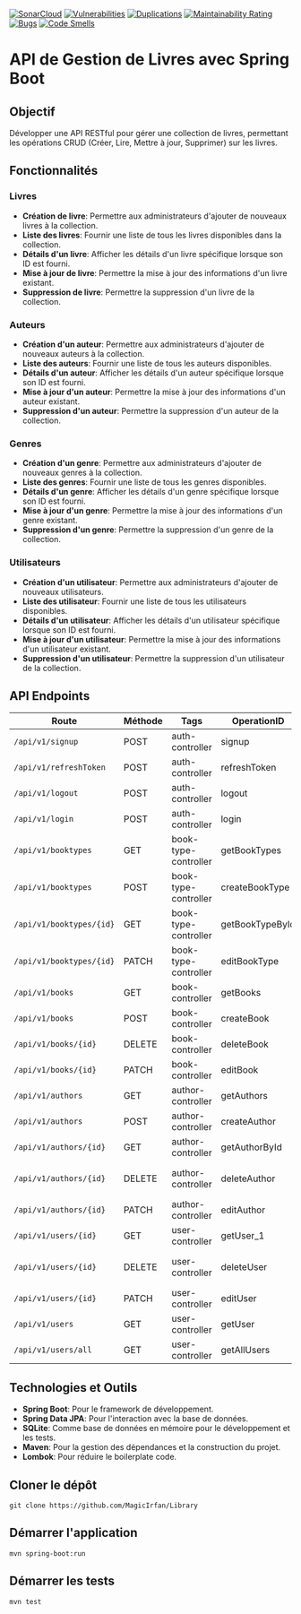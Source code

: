 [![SonarCloud](https://sonarcloud.io/images/project_badges/sonarcloud-white.svg)](https://sonarcloud.io/summary/new_code?id=MagicIrfan_Library)
[![Vulnerabilities](https://sonarcloud.io/api/project_badges/measure?project=MagicIrfan_Morpion&metric=vulnerabilities)](https://sonarcloud.io/project/overview?id=MagicIrfan_Library)
[![Duplications](https://sonarcloud.io/api/project_badges/measure?project=MagicIrfan_Morpion&metric=duplicated_lines_density)](https://sonarcloud.io/project/overview?id=MagicIrfan_Library)
[![Maintainability Rating](https://sonarcloud.io/api/project_badges/measure?project=MagicIrfan_Morpion&metric=sqale_rating)](https://sonarcloud.io/project/overview?id=MagicIrfan_Library)
[![Bugs](https://sonarcloud.io/api/project_badges/measure?project=MagicIrfan_Morpion&metric=bugs)](https://sonarcloud.io/project/overview?id=MagicIrfan_Library)
[![Code Smells](https://sonarcloud.io/api/project_badges/measure?project=MagicIrfan_Morpion&metric=code_smells)](https://sonarcloud.io/project/overview?id=MagicIrfan_Library)
 # API de Gestion de Livres avec Spring Boot

## Objectif

Développer une API RESTful pour gérer une collection de livres, permettant les opérations CRUD (Créer, Lire, Mettre à jour, Supprimer) sur les livres.

## Fonctionnalités
### Livres
- **Création de livre**: Permettre aux administrateurs d'ajouter de nouveaux livres à la collection.
- **Liste des livres**: Fournir une liste de tous les livres disponibles dans la collection.
- **Détails d'un livre**: Afficher les détails d'un livre spécifique lorsque son ID est fourni.
- **Mise à jour de livre**: Permettre la mise à jour des informations d'un livre existant.
- **Suppression de livre**: Permettre la suppression d'un livre de la collection.

### Auteurs
- **Création d'un auteur**: Permettre aux administrateurs d'ajouter de nouveaux auteurs à la collection.
- **Liste des auteurs**: Fournir une liste de tous les auteurs disponibles.
- **Détails d'un auteur**: Afficher les détails d'un auteur spécifique lorsque son ID est fourni.
- **Mise à jour d'un auteur**: Permettre la mise à jour des informations d'un auteur existant.
- **Suppression d'un auteur**: Permettre la suppression d'un auteur de la collection.

### Genres
- **Création d'un genre**: Permettre aux administrateurs d'ajouter de nouveaux genres à la collection.
- **Liste des genres**: Fournir une liste de tous les genres disponibles.
- **Détails d'un genre**: Afficher les détails d'un genre spécifique lorsque son ID est fourni.
- **Mise à jour d'un genre**: Permettre la mise à jour des informations d'un genre existant.
- **Suppression d'un genre**: Permettre la suppression d'un genre de la collection.

### Utilisateurs
- **Création d'un utilisateur**: Permettre aux administrateurs d'ajouter de nouveaux utilisateurs.
- **Liste des utilisateur**: Fournir une liste de tous les utilisateurs disponibles.
- **Détails d'un utilisateur**: Afficher les détails d'un utilisateur spécifique lorsque son ID est fourni.
- **Mise à jour d'un utilisateur**: Permettre la mise à jour des informations d'un utilisateur existant.
- **Suppression d'un utilisateur**: Permettre la suppression d'un utilisateur de la collection.

## API Endpoints

| Route                      | Méthode | Tags                | OperationID           | Description                      |
|----------------------------|---------|---------------------|-----------------------|----------------------------------|
| `/api/v1/signup`           | POST    | auth-controller     | signup                | Inscription d'un nouvel utilisateur |
| `/api/v1/refreshToken`     | POST    | auth-controller     | refreshToken          | Rafraîchissement du jeton d'accès |
| `/api/v1/logout`           | POST    | auth-controller     | logout                | Déconnexion de l'utilisateur     |
| `/api/v1/login`            | POST    | auth-controller     | login                 | Connexion de l'utilisateur       |
| `/api/v1/booktypes`        | GET     | book-type-controller| getBookTypes          | Liste de tous les types de livres |
| `/api/v1/booktypes`        | POST    | book-type-controller| createBookType        | Ajout d'un nouveau type de livre  |
| `/api/v1/booktypes/{id}`   | GET     | book-type-controller| getBookTypeById       | Détails d'un type de livre par ID |
| `/api/v1/booktypes/{id}`   | PATCH   | book-type-controller| editBookType          | Mise à jour d'un type de livre par ID |
| `/api/v1/books`            | GET     | book-controller     | getBooks              | Liste de tous les livres         |
| `/api/v1/books`            | POST    | book-controller     | createBook            | Ajout d'un nouveau livre         |
| `/api/v1/books/{id}`       | DELETE  | book-controller     | deleteBook            | Suppression d'un livre par ID    |
| `/api/v1/books/{id}`       | PATCH   | book-controller     | editBook              | Mise à jour d'un livre par ID    |
| `/api/v1/authors`          | GET     | author-controller   | getAuthors            | Liste de tous les auteurs        |
| `/api/v1/authors`          | POST    | author-controller   | createAuthor          | Ajout d'un nouvel auteur         |
| `/api/v1/authors/{id}`     | GET     | author-controller   | getAuthorById         | Détails d'un auteur par ID       |
| `/api/v1/authors/{id}`     | DELETE  | author-controller   | deleteAuthor          | Suppression d'un auteur par ID   |
| `/api/v1/authors/{id}`     | PATCH   | author-controller   | editAuthor            | Mise à jour d'un auteur par ID   |
| `/api/v1/users/{id}`       | GET     | user-controller     | getUser_1             | Détails d'un utilisateur par ID  |
| `/api/v1/users/{id}`       | DELETE  | user-controller     | deleteUser            | Suppression d'un utilisateur par ID |
| `/api/v1/users/{id}`       | PATCH   | user-controller     | editUser              | Mise à jour d'un utilisateur par ID |
| `/api/v1/users`            | GET     | user-controller     | getUser               | Liste filtrée des utilisateurs   |
| `/api/v1/users/all`        | GET     | user-controller     | getAllUsers           | Liste de tous les utilisateurs   |

## Technologies et Outils

- **Spring Boot**: Pour le framework de développement.
- **Spring Data JPA**: Pour l'interaction avec la base de données.
- **SQLite**: Comme base de données en mémoire pour le développement et les tests.
- **Maven**: Pour la gestion des dépendances et la construction du projet.
- **Lombok**: Pour réduire le boilerplate code.

## Cloner le dépôt

```git clone https://github.com/MagicIrfan/Library```

## Démarrer l'application

```mvn spring-boot:run```

## Démarrer les tests

```mvn test```

